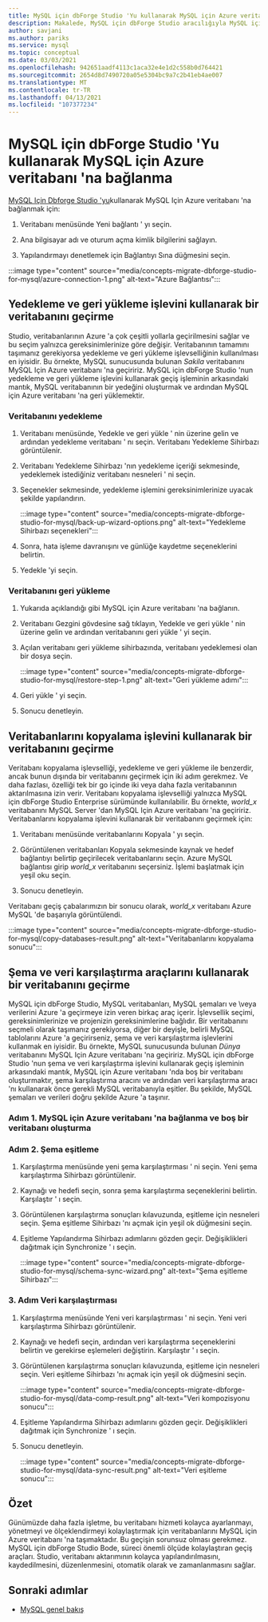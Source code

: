 ```yaml
---
title: MySQL için dbForge Studio 'Yu kullanarak MySQL için Azure veritabanı 'na bağlanma
description: Makalede, MySQL için dbForge Studio aracılığıyla MySQL için Azure veritabanı sunucusuna nasıl bağlanulacağı gösterilmektedir.
author: savjani
ms.author: pariks
ms.service: mysql
ms.topic: conceptual
ms.date: 03/03/2021
ms.openlocfilehash: 942651aadf4113c1aca32e4e1d2c558b0d764421
ms.sourcegitcommit: 2654d8d7490720a05e5304bc9a7c2b41eb4ae007
ms.translationtype: MT
ms.contentlocale: tr-TR
ms.lasthandoff: 04/13/2021
ms.locfileid: "107377234"
---
```

# <a name="connect-to-azure-database-for-mysql-using-dbforge-studio-for-mysql"></a>MySQL için dbForge Studio 'Yu kullanarak MySQL için Azure veritabanı 'na bağlanma

[MySQL Için Dbforge Studio 'yu](https://www.devart.com/dbforge/mysql/studio/)kullanarak MySQL Için Azure veritabanı 'na bağlanmak için:

1. Veritabanı menüsünde Yeni bağlantı ' yı seçin.

2. Ana bilgisayar adı ve oturum açma kimlik bilgilerini sağlayın.

3. Yapılandırmayı denetlemek için Bağlantıyı Sına düğmesini seçin.

:::image type="content" source="media/concepts-migrate-dbforge-studio-for-mysql/azure-connection-1.png" alt-text="Azure Bağlantısı":::

## <a name="migrate-a-database-using-the-backup-and-restore-functionality"></a>Yedekleme ve geri yükleme işlevini kullanarak bir veritabanını geçirme

Studio, veritabanlarının Azure 'a çok çeşitli yollarla geçirilmesini sağlar ve bu seçim yalnızca gereksinimlerinize göre değişir. Veritabanının tamamını taşımanız gerekiyorsa yedekleme ve geri yükleme işlevselliğinin kullanılması en iyisidir. Bu örnekte, MySQL sunucusunda bulunan *Sakila* veritabanını MySQL Için Azure veritabanı 'na geçiririz. MySQL için dbForge Studio 'nun yedekleme ve geri yükleme işlevini kullanarak geçiş işleminin arkasındaki mantık, MySQL veritabanının bir yedeğini oluşturmak ve ardından MySQL için Azure veritabanı 'na geri yüklemektir.

### <a name="back-up-the-database"></a>Veritabanını yedekleme

1. Veritabanı menüsünde, Yedekle ve geri yükle ' nin üzerine gelin ve ardından yedekleme veritabanı ' nı seçin. Veritabanı Yedekleme Sihirbazı görüntülenir.

2. Veritabanı Yedekleme Sihirbazı 'nın yedekleme içeriği sekmesinde, yedeklemek istediğiniz veritabanı nesneleri ' ni seçin.

3. Seçenekler sekmesinde, yedekleme işlemini gereksinimlerinize uyacak şekilde yapılandırın.

    :::image type="content" source="media/concepts-migrate-dbforge-studio-for-mysql/back-up-wizard-options.png" alt-text="Yedekleme Sihirbazı seçenekleri":::

4. Sonra, hata işleme davranışını ve günlüğe kaydetme seçeneklerini belirtin.

5. Yedekle 'yi seçin.

### <a name="restore-the-database"></a>Veritabanını geri yükleme

1. Yukarıda açıklandığı gibi MySQL için Azure veritabanı 'na bağlanın.

2. Veritabanı Gezgini gövdesine sağ tıklayın, Yedekle ve geri yükle ' nin üzerine gelin ve ardından veritabanını geri yükle ' yi seçin.

3. Açılan veritabanı geri yükleme sihirbazında, veritabanı yedeklemesi olan bir dosya seçin.

    :::image type="content" source="media/concepts-migrate-dbforge-studio-for-mysql/restore-step-1.png" alt-text="Geri yükleme adımı":::

4. Geri yükle ' yi seçin.

5. Sonucu denetleyin.

## <a name="migrate-a-database-using-the-copy-databases-functionality"></a>Veritabanlarını kopyalama işlevini kullanarak bir veritabanını geçirme

Veritabanı kopyalama işlevselliği, yedekleme ve geri yükleme ile benzerdir, ancak bunun dışında bir veritabanını geçirmek için iki adım gerekmez. Ve daha fazlası, özelliği tek bir go içinde iki veya daha fazla veritabanının aktarılmasına izin verir. Veritabanı kopyalama işlevselliği yalnızca MySQL için dbForge Studio Enterprise sürümünde kullanılabilir.
Bu örnekte, *world_x* veritabanını MySQL Server 'dan MySQL Için Azure veritabanı 'na geçiririz.
Veritabanlarını kopyalama işlevini kullanarak bir veritabanını geçirmek için:

1. Veritabanı menüsünde veritabanlarını Kopyala ' yı seçin. 

2. Görüntülenen veritabanları Kopyala sekmesinde kaynak ve hedef bağlantıyı belirtip geçirilecek veritabanlarını seçin. Azure MySQL bağlantısı girip *world_x* veritabanını seçersiniz. İşlemi başlatmak için yeşil oku seçin.

3. Sonucu denetleyin.

Veritabanı geçiş çabalarımızın bir sonucu olarak, *world_x* veritabanı Azure MySQL 'de başarıyla görüntülendi.

:::image type="content" source="media/concepts-migrate-dbforge-studio-for-mysql/copy-databases-result.png" alt-text="Veritabanlarını kopyalama sonucu":::

## <a name="migrate-a-database-using-schema-and-data-compare-tools"></a>Şema ve veri karşılaştırma araçlarını kullanarak bir veritabanını geçirme

MySQL için dbForge Studio, MySQL veritabanları, MySQL şemaları ve \veya verilerini Azure 'a geçirmeye izin veren birkaç araç içerir. İşlevsellik seçimi, gereksinimlerinize ve projenizin gereksinimlerine bağlıdır. Bir veritabanını seçmeli olarak taşımanız gerekiyorsa, diğer bir deyişle, belirli MySQL tablolarını Azure 'a geçirirseniz, şema ve veri karşılaştırma işlevlerini kullanmak en iyisidir.
Bu örnekte, MySQL sunucusunda bulunan *Dünya* veritabanını MySQL Için Azure veritabanı 'na geçiririz. MySQL için dbForge Studio 'nun şema ve veri karşılaştırma işlevini kullanarak geçiş işleminin arkasındaki mantık, MySQL için Azure veritabanı 'nda boş bir veritabanı oluşturmaktır, şema karşılaştırma aracını ve ardından veri karşılaştırma aracı 'nı kullanarak önce gerekli MySQL veritabanıyla eşitler. Bu şekilde, MySQL şemaları ve verileri doğru şekilde Azure 'a taşınır.

### <a name="step-1-connect-to-azure-database-for-mysql-and-create-an-empty-database"></a>Adım 1. MySQL için Azure veritabanı 'na bağlanma ve boş bir veritabanı oluşturma

### <a name="step-2-schema-synchronization"></a>Adım 2. Şema eşitleme

1. Karşılaştırma menüsünde yeni şema karşılaştırması ' ni seçin.
Yeni şema karşılaştırma Sihirbazı görüntülenir.

2. Kaynağı ve hedefi seçin, sonra şema karşılaştırma seçeneklerini belirtin. Karşılaştır ' ı seçin.

3. Görüntülenen karşılaştırma sonuçları kılavuzunda, eşitleme için nesneleri seçin. Şema eşitleme Sihirbazı 'nı açmak için yeşil ok düğmesini seçin.

4. Eşitleme Yapılandırma Sihirbazı adımlarını gözden geçir. Değişiklikleri dağıtmak için Synchronize ' ı seçin.

    :::image type="content" source="media/concepts-migrate-dbforge-studio-for-mysql/schema-sync-wizard.png" alt-text="Şema eşitleme Sihirbazı":::

### <a name="step-3-data-comparison"></a>3. Adım Veri karşılaştırması

1. Karşılaştırma menüsünde Yeni veri karşılaştırması ' ni seçin. Yeni veri karşılaştırma Sihirbazı görüntülenir.

2. Kaynağı ve hedefi seçin, ardından veri karşılaştırma seçeneklerini belirtin ve gerekirse eşlemeleri değiştirin. Karşılaştır ' ı seçin.

3. Görüntülenen karşılaştırma sonuçları kılavuzunda, eşitleme için nesneleri seçin. Veri eşitleme Sihirbazı 'nı açmak için yeşil ok düğmesini seçin.

    :::image type="content" source="media/concepts-migrate-dbforge-studio-for-mysql/data-comp-result.png" alt-text="Veri kompozisyonu sonucu":::

4. Eşitleme Yapılandırma Sihirbazı adımlarını gözden geçir. Değişiklikleri dağıtmak için Synchronize ' ı seçin.

5. Sonucu denetleyin.

    :::image type="content" source="media/concepts-migrate-dbforge-studio-for-mysql/data-sync-result.png" alt-text="Veri eşitleme sonucu":::

## <a name="summary"></a>Özet

Günümüzde daha fazla işletme, bu veritabanı hizmeti kolayca ayarlanmayı, yönetmeyi ve ölçeklendirmeyi kolaylaştırmak için veritabanlarını MySQL için Azure veritabanı 'na taşımaktadır. Bu geçişin sorunsuz olması gerekmez. MySQL için dbForge Studio Bode, süreci önemli ölçüde kolaylaştıran geçiş araçları. Studio, veritabanı aktarımının kolayca yapılandırılmasını, kaydedilmesini, düzenlenmesini, otomatik olarak ve zamanlanmasını sağlar.

## <a name="next-steps"></a>Sonraki adımlar
- [MySQL genel bakış](overview.md)
